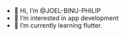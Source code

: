 - 👋 Hi, I’m @JOEL-BINU-PHILIP
- 👀 I’m interested in app development
- 🌱 I’m currently learning flutter.

<!---
JOEL-BINU-PHILIP/JOEL-BINU-PHILIP is a ✨ special ✨ repository because its `README.md` (this file) appears on your GitHub profile.
You can click the Preview link to take a look at your changes.
--->
